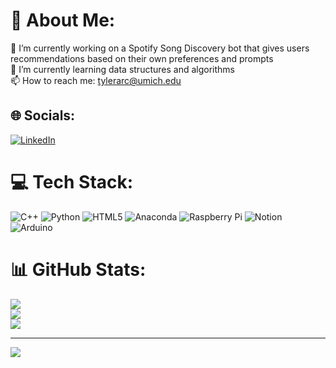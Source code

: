 # 💫 About Me:
🔭 I’m currently working on a Spotify Song Discovery bot that gives users recommendations based on their own preferences and prompts<br>🌱 I’m currently learning data structures and algorithms<br>📫 How to reach me: tylerarc@umich.edu


## 🌐 Socials:
[![LinkedIn](https://img.shields.io/badge/LinkedIn-%230077B5.svg?logo=linkedin&logoColor=white)](https://linkedin.com/in/tyler-arciniaga) 

# 💻 Tech Stack:
![C++](https://img.shields.io/badge/c++-%2300599C.svg?style=for-the-badge&logo=c%2B%2B&logoColor=white) ![Python](https://img.shields.io/badge/python-3670A0?style=for-the-badge&logo=python&logoColor=ffdd54) ![HTML5](https://img.shields.io/badge/html5-%23E34F26.svg?style=for-the-badge&logo=html5&logoColor=white) ![Anaconda](https://img.shields.io/badge/Anaconda-%2344A833.svg?style=for-the-badge&logo=anaconda&logoColor=white) ![Raspberry Pi](https://img.shields.io/badge/-RaspberryPi-C51A4A?style=for-the-badge&logo=Raspberry-Pi) ![Notion](https://img.shields.io/badge/Notion-%23000000.svg?style=for-the-badge&logo=notion&logoColor=white) ![Arduino](https://img.shields.io/badge/-Arduino-00979D?style=for-the-badge&logo=Arduino&logoColor=white)
# 📊 GitHub Stats:
![](https://github-readme-stats.vercel.app/api?username=Tyler-Arciniaga&theme=gotham&hide_border=false&include_all_commits=true&count_private=true)<br/>
![](https://github-readme-streak-stats.herokuapp.com/?user=Tyler-Arciniaga&theme=gotham&hide_border=false)<br/>
![](https://github-readme-stats.vercel.app/api/top-langs/?username=Tyler-Arciniaga&theme=gotham&hide_border=false&include_all_commits=true&count_private=true&layout=compact)

---
[![](https://visitcount.itsvg.in/api?id=Tyler-Arciniaga&icon=0&color=0)](https://visitcount.itsvg.in)

<!-- Proudly created with GPRM ( https://gprm.itsvg.in ) -->
